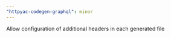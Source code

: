 ```yaml
---
"httpyac-codegen-graphql": minor
---
```


Allow configuration of additional headers in each generated file
